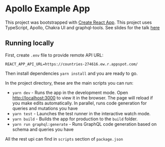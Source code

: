 # Apollo Example App

This project was bootstrapped with [Create React App](https://github.com/facebook/create-react-app). This project uses TypeScript, Apollo, Chakra UI and graphql-tools. See slides for the talk [here](https://krambertech.github.io/graphql-react-talk/index.html)

## Running locally

First, create `.env` file to provide remote API URL:

```
REACT_APP_API_URL=https://countries-274616.ew.r.appspot.com/
```

Then install dependencies `yarn install` and you are ready to go.

In the project directory, these are the main scripts you can run:

- `yarn dev` - Runs the app in the development mode. Open [http://localhost:3000](http://localhost:3000) to view it in the browser. The page will reload if you make edits automatically. In parallel, runs code generation for queries and mutations you have
- `yarn test` - Launches the test runner in the interactive watch mode.
- `yarn build` - Builds the app for production to the `build` folder.
- `yarn run graphql:generate` - Runs GraphQL code generation based on schema and queries you have

All the rest upi can find in `scripts` section of `package.json`
